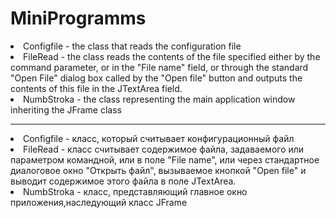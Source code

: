 # MiniProgramms


<li> Configfile - the class that reads the configuration file
<li>FileRead - the class reads the contents of the file specified either by the command parameter, or in the "File name" field, or through the standard "Open File" dialog box called by the "Open file" button and outputs the contents of this file in the JTextArea field.
<li>NumbStroka - the class representing the main application window inheriting the JFrame class

-----------------------------
<li> Configfile - класс, который считывает конфигурационный файл
<li>FileRead - класс считывает содержимое файла, задаваемого или параметром командной, или в поле "File name", или через стандартное диалоговое окно "Открыть файл", вызываемое кнопкой "Open file" и выводит содержимое этого файла в поле JTextArea.
<li>NumbStroka - класс, представляющий главное окно приложения,наследующий класс JFrame
